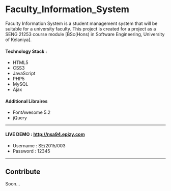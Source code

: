 # Faculty_Information_System
Faculty Information System is a student management system that will be suitable for a university faculty. This project is created for a project as a SENG 21253 course module [BSc(Hons) in Software Engineering, University of Kelaniya].

#### Technology Stack :
  - HTML5
  - CSS3
  - JavaScript
  - PHP5
  - MySQL
  - Ajax
  
#### Additional Libraires
  - FontAwesome 5.2
  - jQuery
  
<hr>

#### LIVE DEMO : http://nsa94.epizy.com

- Username : SE/2015/003
- Password : 12345

<hr>

## Contribute

Soon...
